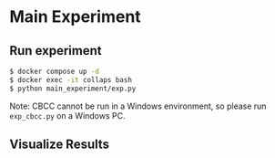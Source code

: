 # Main Experiment

## Run experiment
```sh
$ docker compose up -d
$ docker exec -it collaps bash
$ python main_experiment/exp.py
```
Note: CBCC cannot be run in a Windows environment, so please run `exp_cbcc.py` on a Windows PC.

## Visualize Results

